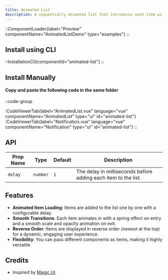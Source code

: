 ```yaml
---
title: Animated List
description: A sequentially animated list that introduces each item with a timed delay, perfect for displaying notifications or events on your landing page.
---
```


::ComponentLoader{label="Preview" componentName="AnimatedListDemo" type="examples"}
::

## Install using CLI

::InstallationCli{componentId="animated-list"}
::

## Install Manually

#### Copy and paste the following code in the same folder

::code-group

:CodeViewerTab{label="AnimatedList.vue" language="vue" componentName="AnimatedList" type="ui" id="animated-list"}
:CodeViewerTab{label="Notification.vue" language="vue" componentName="Notification" type="ui" id="animated-list"}
::

## API

| Prop Name | Type     | Default | Description                                                    |
| --------- | -------- | ------- | -------------------------------------------------------------- |
| `delay`   | `number` | `1`     | The delay in milliseconds before adding each item to the list. |

## Features

- **Animated Item Loading**: Items are added to the list one by one with a configurable delay.
- **Smooth Transitions**: Each item animates in with a spring effect on entry and a smooth scale and opacity animation on exit.
- **Reverse Order**: Items are displayed in reverse order (newest at the top) for a dynamic, engaging user experience.
- **Flexibility**: You can pass different components as items, making it highly versatile.

## Credits

- Inspired by [Magic UI](https://magicui.design/docs/components/animated-list).
